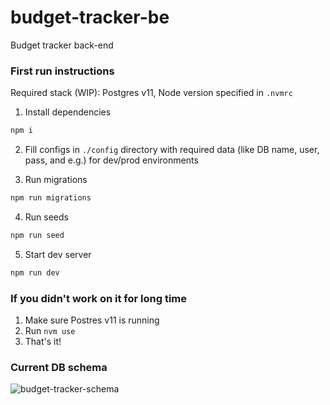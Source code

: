 # budget-tracker-be
Budget tracker back-end

### First run instructions

Required stack (WIP): Postgres v11, Node version specified in `.nvmrc`

1. Install dependencies
```sh
npm i
```

2. Fill configs in `./config` directory with required data (like DB name, user, pass, and e.g.) for dev/prod environments

3. Run migrations
```sh
npm run migrations
```

4. Run seeds

```sh
npm run seed
```

5. Start dev server

```sh
npm run dev
```

### If you didn't work on it for long time

1. Make sure Postres v11 is running
2. Run `nvm use`
3. That's it!

### Current DB schema

![budget-tracker-schema](https://user-images.githubusercontent.com/12257282/147393125-de1c8815-023e-49d4-b337-20cfaea06552.png)

